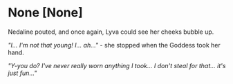 # None [None]
Nedaline pouted, and once again, Lyva could see her cheeks bubble up.

*"I... I'm not that young! I... ah..."* - she stopped when the Goddess took her hand.

*"Y-you do? I've never really worn anything I took... I don't steal for that... it's just fun..."*
